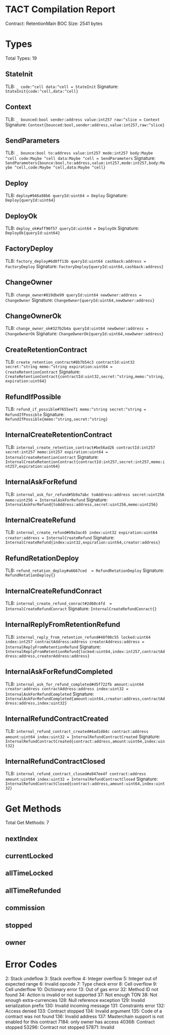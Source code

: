 # TACT Compilation Report
Contract: RetentionMain
BOC Size: 2541 bytes

# Types
Total Types: 19

## StateInit
TLB: `_ code:^cell data:^cell = StateInit`
Signature: `StateInit{code:^cell,data:^cell}`

## Context
TLB: `_ bounced:bool sender:address value:int257 raw:^slice = Context`
Signature: `Context{bounced:bool,sender:address,value:int257,raw:^slice}`

## SendParameters
TLB: `_ bounce:bool to:address value:int257 mode:int257 body:Maybe ^cell code:Maybe ^cell data:Maybe ^cell = SendParameters`
Signature: `SendParameters{bounce:bool,to:address,value:int257,mode:int257,body:Maybe ^cell,code:Maybe ^cell,data:Maybe ^cell}`

## Deploy
TLB: `deploy#946a98b6 queryId:uint64 = Deploy`
Signature: `Deploy{queryId:uint64}`

## DeployOk
TLB: `deploy_ok#aff90f57 queryId:uint64 = DeployOk`
Signature: `DeployOk{queryId:uint64}`

## FactoryDeploy
TLB: `factory_deploy#6d0ff13b queryId:uint64 cashback:address = FactoryDeploy`
Signature: `FactoryDeploy{queryId:uint64,cashback:address}`

## ChangeOwner
TLB: `change_owner#819dbe99 queryId:uint64 newOwner:address = ChangeOwner`
Signature: `ChangeOwner{queryId:uint64,newOwner:address}`

## ChangeOwnerOk
TLB: `change_owner_ok#327b2b4a queryId:uint64 newOwner:address = ChangeOwnerOk`
Signature: `ChangeOwnerOk{queryId:uint64,newOwner:address}`

## CreateRetentionContract
TLB: `create_retention_contract#8b7b54c3 contractId:uint32 secret:^string memo:^string expiration:uint64 = CreateRetentionContract`
Signature: `CreateRetentionContract{contractId:uint32,secret:^string,memo:^string,expiration:uint64}`

## RefundIfPossible
TLB: `refund_if_possible#7655ee71 memo:^string secret:^string = RefundIfPossible`
Signature: `RefundIfPossible{memo:^string,secret:^string}`

## InternalCreateRetentionContract
TLB: `internal_create_retention_contract#be56ad26 contractId:int257 secret:int257 memo:int257 expiration:uint64 = InternalCreateRetentionContract`
Signature: `InternalCreateRetentionContract{contractId:int257,secret:int257,memo:int257,expiration:uint64}`

## InternalAskForRefund
TLB: `internal_ask_for_refund#5b9a7abc toAddress:address secret:uint256 memo:uint256 = InternalAskForRefund`
Signature: `InternalAskForRefund{toAddress:address,secret:uint256,memo:uint256}`

## InternalCreateRefund
TLB: `internal_create_refund#69a3ac45 index:uint32 expiration:uint64 creator:address = InternalCreateRefund`
Signature: `InternalCreateRefund{index:uint32,expiration:uint64,creator:address}`

## RefundRetationDeploy
TLB: `refund_retation_deploy#a6667ced  = RefundRetationDeploy`
Signature: `RefundRetationDeploy{}`

## InternalCreateRefundConract
TLB: `internal_create_refund_conract#2d60c4fd  = InternalCreateRefundConract`
Signature: `InternalCreateRefundConract{}`

## InternalReplyFromRetentionRefund
TLB: `internal_reply_from_retention_refund#48f00c55 locked:uint64 index:int257 contractAddress:address creatorAddress:address = InternalReplyFromRetentionRefund`
Signature: `InternalReplyFromRetentionRefund{locked:uint64,index:int257,contractAddress:address,creatorAddress:address}`

## InternalAskForRefundCompleted
TLB: `internal_ask_for_refund_completed#d5f722fb amount:uint64 creator:address contractAddress:address index:uint32 = InternalAskForRefundCompleted`
Signature: `InternalAskForRefundCompleted{amount:uint64,creator:address,contractAddress:address,index:uint32}`

## InternalRefundContractCreated
TLB: `internal_refund_contract_created#4ad1d84c contract:address amount:uint64 index:uint32 = InternalRefundContractCreated`
Signature: `InternalRefundContractCreated{contract:address,amount:uint64,index:uint32}`

## InternalRefundContractClosed
TLB: `internal_refund_contract_closed#a947ee4f contract:address amount:uint64 index:uint32 = InternalRefundContractClosed`
Signature: `InternalRefundContractClosed{contract:address,amount:uint64,index:uint32}`

# Get Methods
Total Get Methods: 7

## nextIndex

## currentLocked

## allTimeLocked

## allTimeRefunded

## commission

## stopped

## owner

# Error Codes
2: Stack undeflow
3: Stack overflow
4: Integer overflow
5: Integer out of expected range
6: Invalid opcode
7: Type check error
8: Cell overflow
9: Cell underflow
10: Dictionary error
13: Out of gas error
32: Method ID not found
34: Action is invalid or not supported
37: Not enough TON
38: Not enough extra-currencies
128: Null reference exception
129: Invalid serialization prefix
130: Invalid incoming message
131: Constraints error
132: Access denied
133: Contract stopped
134: Invalid argument
135: Code of a contract was not found
136: Invalid address
137: Masterchain support is not enabled for this contract
7184: only owner has access
40368: Contract stopped
53296: Contract not stopped
57871: Invalid
